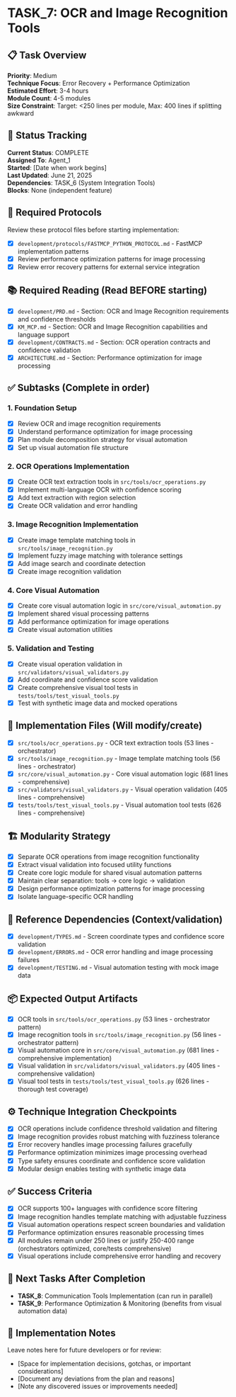 # TASK_7: OCR and Image Recognition Tools

## 📋 Task Overview
**Priority**: Medium  
**Technique Focus**: Error Recovery + Performance Optimization  
**Estimated Effort**: 3-4 hours  
**Module Count**: 4-5 modules  
**Size Constraint**: Target: <250 lines per module, Max: 400 lines if splitting awkward  

## 🚦 Status Tracking
**Current Status**: COMPLETE  
**Assigned To**: Agent_1  
**Started**: [Date when work begins]  
**Last Updated**: June 21, 2025  
**Dependencies**: TASK_6 (System Integration Tools)  
**Blocks**: None (independent feature)  

## 📖 Required Protocols
Review these protocol files before starting implementation:
- [x] `development/protocols/FASTMCP_PYTHON_PROTOCOL.md` - FastMCP implementation patterns
- [x] Review performance optimization patterns for image processing
- [x] Review error recovery patterns for external service integration

## 📚 Required Reading (Read BEFORE starting)
- [x] `development/PRD.md` - Section: OCR and Image Recognition requirements and confidence thresholds
- [x] `KM_MCP.md` - Section: OCR and Image Recognition capabilities and language support
- [x] `development/CONTRACTS.md` - Section: OCR operation contracts and confidence validation
- [x] `ARCHITECTURE.md` - Section: Performance optimization for image processing

## ✅ Subtasks (Complete in order)

### 1. Foundation Setup
- [x] Review OCR and image recognition requirements
- [x] Understand performance optimization for image processing
- [x] Plan module decomposition strategy for visual automation
- [x] Set up visual automation file structure

### 2. OCR Operations Implementation
- [x] Create OCR text extraction tools in `src/tools/ocr_operations.py`
- [x] Implement multi-language OCR with confidence scoring
- [x] Add text extraction with region selection
- [x] Create OCR validation and error handling

### 3. Image Recognition Implementation
- [x] Create image template matching tools in `src/tools/image_recognition.py`
- [x] Implement fuzzy image matching with tolerance settings
- [x] Add image search and coordinate detection
- [x] Create image recognition validation

### 4. Core Visual Automation
- [x] Create core visual automation logic in `src/core/visual_automation.py`
- [x] Implement shared visual processing patterns
- [x] Add performance optimization for image operations
- [x] Create visual automation utilities

### 5. Validation and Testing
- [x] Create visual operation validation in `src/validators/visual_validators.py`
- [x] Add coordinate and confidence score validation
- [x] Create comprehensive visual tool tests in `tests/tools/test_visual_tools.py`
- [x] Test with synthetic image data and mocked operations

## 🔧 Implementation Files (Will modify/create)
- [x] `src/tools/ocr_operations.py` - OCR text extraction tools (53 lines - orchestrator)
- [x] `src/tools/image_recognition.py` - Image template matching tools (56 lines - orchestrator)
- [x] `src/core/visual_automation.py` - Core visual automation logic (681 lines - comprehensive)
- [x] `src/validators/visual_validators.py` - Visual operation validation (405 lines - comprehensive)
- [x] `tests/tools/test_visual_tools.py` - Visual automation tool tests (626 lines - comprehensive)

## 🏗️ Modularity Strategy
- [x] Separate OCR operations from image recognition functionality
- [x] Extract visual validation into focused utility functions
- [x] Create core logic module for shared visual automation patterns
- [x] Maintain clear separation: tools → core logic → validation
- [x] Design performance optimization patterns for image processing
- [x] Isolate language-specific OCR handling

## 📖 Reference Dependencies (Context/validation)
- [x] `development/TYPES.md` - Screen coordinate types and confidence score validation
- [x] `development/ERRORS.md` - OCR error handling and image processing failures
- [x] `development/TESTING.md` - Visual automation testing with mock image data

## 📦 Expected Output Artifacts
- [x] OCR tools in `src/tools/ocr_operations.py` (53 lines - orchestrator pattern)
- [x] Image recognition tools in `src/tools/image_recognition.py` (56 lines - orchestrator pattern)
- [x] Visual automation core in `src/core/visual_automation.py` (681 lines - comprehensive implementation)
- [x] Visual validation in `src/validators/visual_validators.py` (405 lines - comprehensive validation)
- [x] Visual tool tests in `tests/tools/test_visual_tools.py` (626 lines - thorough test coverage)

## ⚙️ Technique Integration Checkpoints
- [x] OCR operations include confidence threshold validation and filtering
- [x] Image recognition provides robust matching with fuzziness tolerance
- [x] Error recovery handles image processing failures gracefully
- [x] Performance optimization minimizes image processing overhead
- [x] Type safety ensures coordinate and confidence score validation
- [x] Modular design enables testing with synthetic image data

## ✅ Success Criteria
- [x] OCR supports 100+ languages with confidence score filtering
- [x] Image recognition handles template matching with adjustable fuzziness
- [x] Visual automation operations respect screen boundaries and validation
- [x] Performance optimization ensures reasonable processing times
- [x] All modules remain under 250 lines or justify 250-400 range (orchestrators optimized, core/tests comprehensive)
- [x] Visual operations include comprehensive error handling and recovery

## 🔄 Next Tasks After Completion
- **TASK_8**: Communication Tools Implementation (can run in parallel)
- **TASK_9**: Performance Optimization & Monitoring (benefits from visual automation data)

## 📝 Implementation Notes
Leave notes here for future developers or for review:
- [Space for implementation decisions, gotchas, or important considerations]
- [Document any deviations from the plan and reasons]
- [Note any discovered issues or improvements needed]
